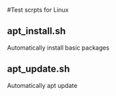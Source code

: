 #Test scrpts for Linux

## apt_install.sh
Automatically install basic packages

## apt_update.sh
Automatically apt update